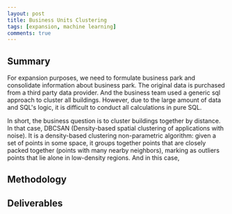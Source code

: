 ```yaml
---
layout: post
title: Business Units Clustering
tags: [expansion, machine learning]
comments: true
---
```

## Summary
For expansion purposes, we need to formulate business park and consolidate information about business park. The original data is purchased from a third party data provider. And the business team used a generic sql approach to cluster all buildings. However, due to the large amount of data and SQL's logic, it is difficult to conduct all calculations in pure SQL.    

In short, the business question is to cluster buildings together by distance. In that case, DBCSAN (Density-based spatial clustering of applications with noise). It is a density-based clustering non-parametric algorithm: given a set of points in some space, it groups together points that are closely packed together (points with many nearby neighbors), marking as outliers points that lie alone in low-density regions. And in this case,


## Methodology


## Deliverables
